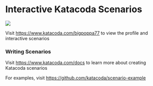 # Interactive Katacoda Scenarios

[![](http://shields.katacoda.com/katacoda/bigpoppa77/count.svg)](https://www.katacoda.com/bigpoppa77 "Get your profile on Katacoda.com")

Visit https://www.katacoda.com/bigpoppa77 to view the profile and interactive scenarios

### Writing Scenarios
Visit https://www.katacoda.com/docs to learn more about creating Katacoda scenarios

For examples, visit https://github.com/katacoda/scenario-example
